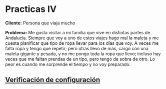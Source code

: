 # Practicas IV

**Cliente:** Persona que viaja mucho

**Problema:** Me gusta visitar a mi familia que vive en distintas partes de Andalucía. Siempre que voy a uno de estos viajes hago mal la maleta y me cuesta planificar que tipo de ropa llevar para los días que voy. A veces me falta ropa y tengo que repetir; pero otras llevo de más, cargo con una maleta gigante y pesada, y no me pongo toda la ropa que llevo; incluso hay veces que me faltan prendas de un tipo, pero tengo de sobra de otro. Lo peor es cuando me sorprende el tiempo y no voy preparado.

## [Verificación de configuración](doc_adicional/doc_adicional.md)